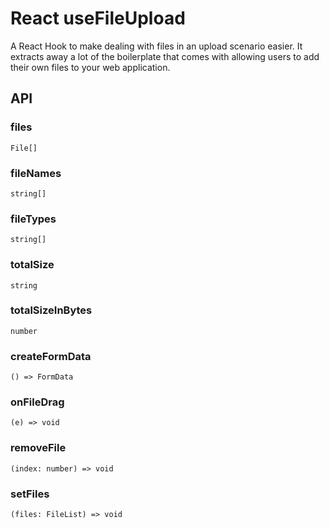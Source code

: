 # React useFileUpload

A React Hook to make dealing with files in an upload scenario easier. It extracts away a lot of the boilerplate that comes with allowing users to add their own files to your web application.

## API

### files

```
File[]
```

### fileNames

```
string[]
```

### fileTypes

```
string[]
```

### totalSize

```
string
```

### totalSizeInBytes

```
number
```

### createFormData

```
() => FormData
```

### onFileDrag

```
(e) => void
```

### removeFile

```
(index: number) => void
```

### setFiles

```
(files: FileList) => void
```
